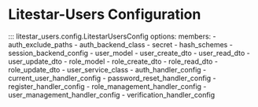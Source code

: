 # Litestar-Users Configuration

::: litestar_users.config.LitestarUsersConfig
    options:
        members:
            - auth_exclude_paths
            - auth_backend_class
            - secret
            - hash_schemes
            - session_backend_config
            - user_model
            - user_create_dto
            - user_read_dto
            - user_update_dto
            - role_model
            - role_create_dto
            - role_read_dto
            - role_update_dto
            - user_service_class
            - auth_handler_config
            - current_user_handler_config
            - password_reset_handler_config
            - register_handler_config
            - role_management_handler_config
            - user_management_handler_config
            - verification_handler_config
